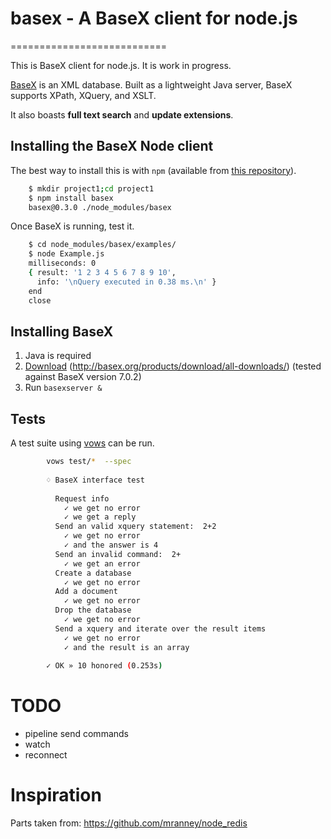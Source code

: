 # basex - A BaseX client for node.js  
===========================

This is BaseX client for node.js. It is work in progress. 

[BaseX](http://basex.org/) is an XML database.	Built as a lightweight Java server, BaseX supports XPath, XQuery, and XSLT.  


It also boasts **full text search** and **update extensions**.


## Installing the BaseX Node client

The best way to install this is with `npm` (available from [this repository](http://search.npmjs.org/#/basex)).

```bash
	$ mkdir project1;cd project1
	$ npm install basex
	basex@0.3.0 ./node_modules/basex 
```

Once BaseX is running, test it. 

```bash
	$ cd node_modules/basex/examples/
	$ node Example.js 
	milliseconds: 0
	{ result: '1 2 3 4 5 6 7 8 9 10',
	  info: '\nQuery executed in 0.38 ms.\n' }
	end
	close
```

## Installing BaseX
1. Java is required
1. [Download](http://basex.org/products/download/all-downloads/) (http://basex.org/products/download/all-downloads/)
(tested against BaseX version 7.0.2)
1. Run `basexserver &`


## Tests
A test suite using [vows](http://vowsjs.org/) can be run.
```bash
		vows test/*  --spec
		
		♢ BaseX interface test
		
		  Request info
		    ✓ we get no error
		    ✓ we get a reply
		  Send an valid xquery statement:  2+2
		    ✓ we get no error
		    ✓ and the answer is 4
		  Send an invalid command:  2+
		    ✓ we get an error
		  Create a database
		    ✓ we get no error
		  Add a document
		    ✓ we get no error
		  Drop the database
		    ✓ we get no error
		  Send a xquery and iterate over the result items
		    ✓ we get no error
		    ✓ and the result is an array
		 
		✓ OK » 10 honored (0.253s)

```

# TODO
 * pipeline send commands
 * watch
 * reconnect


# Inspiration
Parts taken from:
https://github.com/mranney/node_redis
